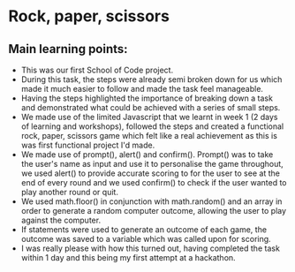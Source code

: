 <h1> Rock, paper, scissors </h1>

<h2> Main learning points: </h2>

<ul>
  <li> This was our first School of Code project. 
    <li> During this task, the steps were already semi broken down for us which made it much easier to follow and made the task feel manageable.
      <li> Having the steps highlighted the importance of breaking down a task and demonstrated what could be achieved with a series of small steps.
    <li> We made use of the limited Javascript that we learnt in week 1 (2 days of learning and workshops), followed the steps and created a functional rock, paper, scissors game which felt like a real achievement as this is was first functional project I'd made.
    <li> We made use of prompt(), alert() and confirm(). Prompt() was to take the user's name as input and use it to personalise the game throughout, we used alert() to provide accurate scoring to for the user to see at the end of every round and we used confirm() to check if the user wanted to play another round or quit.
      <li> We used math.floor() in conjunction with math.random() and an array in order to generate a random computer outcome, allowing the user to play against the computer.
        <li> If statements were used to generate an outcome of each game, the outcome was saved to a variable which was called upon for scoring.
          <li> I was really please with how this turned out, having completed the task within 1 day and this being my first attempt at a hackathon.
            </ul>

